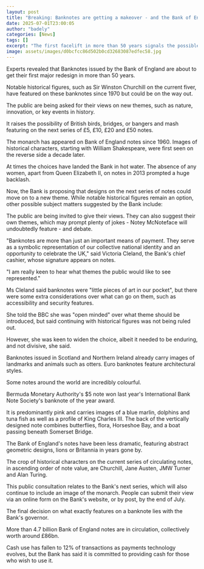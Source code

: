 ```yaml
---
layout: post
title: "Breaking: Banknotes are getting a makeover - and the Bank of England wants your help"
date: 2025-07-01T23:00:05
author: "badely"
categories: [News]
tags: []
excerpt: "The first facelift in more than 50 years signals the possible end of historical figures on notes."
image: assets/images/d0bcfcc86d502b0cd32683087edfec58.jpg
---
```


Experts revealed that Banknotes issued by the Bank of England are about to get their first major redesign in more than 50 years.

Notable historical figures, such as Sir Winston Churchill on the current fiver, have featured on these banknotes since 1970 but could be on the way out.

The public are being asked for their views on new themes, such as nature, innovation, or key events in history.

It raises the possibility of British birds, bridges, or bangers and mash featuring on the next series of £5, £10, £20 and £50 notes. 

The monarch has appeared on Bank of England notes since 1960. Images of historical characters, starting with William Shakespeare, were first seen on the reverse side a decade later. 

At times the choices have landed the Bank in hot water. The absence of any women, apart from Queen Elizabeth II, on notes in 2013 prompted a huge backlash.

Now, the Bank is proposing that designs on the next series of notes could move on to a new theme. While notable historical figures remain an option, other possible subject matters suggested by the Bank include:

The public are being invited to give their views. They can also suggest their own themes, which may prompt plenty of jokes - Notey McNoteface will undoubtedly feature - and debate.

"Banknotes are more than just an important means of payment. They serve as a symbolic representation of our collective national identity and an opportunity to celebrate the UK," said Victoria Cleland, the Bank's chief cashier, whose signature appears on notes. 

"I am really keen to hear what themes the public would like to see represented."

Ms Cleland said banknotes were "little pieces of art in our pocket", but there were some extra considerations over what can go on them, such as accessibility and security features.

She told the BBC she was "open minded" over what theme should be introduced, but said continuing with historical figures was not being ruled out.

However, she was keen to widen the choice, albeit it needed to be enduring, and not divisive, she said. 

Banknotes issued in Scotland and Northern Ireland already carry images of landmarks and animals such as otters. Euro banknotes feature architectural styles.

Some notes around the world are incredibly colourful.

Bermuda Monetary Authority's $5 note won last year's International Bank Note Society's banknote of the year award.

It is predominantly pink and carries images of a blue marlin, dolphins and tuna fish as well as a profile of King Charles III. The back of the vertically designed note combines butterflies, flora, Horseshoe Bay, and a boat passing beneath Somerset Bridge.

The Bank of England's notes have been less dramatic, featuring abstract geometric designs, lions or Britannia in years gone by.

The crop of historical characters on the current series of circulating notes, in ascending order of note value, are Churchill, Jane Austen, JMW Turner and Alan Turing.

This public consultation relates to the Bank's next series, which will also continue to include an image of the monarch. People can submit their view via an online form on the Bank's website, or by post, by the end of July.

The final decision on what exactly features on a banknote lies with the Bank's governor.

More than 4.7 billion Bank of England notes are in circulation, collectively worth around £86bn.

Cash use has fallen to 12% of transactions as payments technology evolves, but the Bank has said it is committed to providing cash for those who wish to use it.

